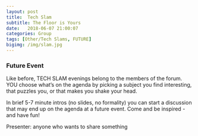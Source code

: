 ```yaml
---
layout: post
title:  Tech Slam
subtitle: The Floor is Yours
date:   2018-06-07 21:00:07
categories: Group
tags: [Other/Tech Slams, FUTURE]
bigimg: /img/slam.jpg
---
```


### Future Event

Like before, TECH SLAM evenings belong to the members of the forum. YOU choose what’s on the agenda by picking a subject you find interesting, that puzzles you, or that makes you shake your head. 

In brief 5-7 minute intros (no slides, no formality) you can start a discussion that may end up on the agenda at a future event. Come and be inspired - and have fun!

Presenter: anyone who wants to share something 

